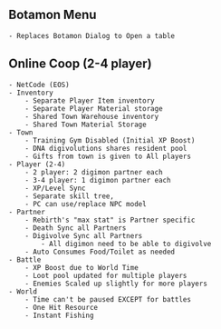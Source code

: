 ## Botamon Menu
	- Replaces Botamon Dialog to Open a table

## Online Coop (2-4 player)
	- NetCode (EOS)
 	- Inventory
 		- Separate Player Item inventory
   		- Separate Player Material storage
   		- Shared Town Warehouse inventory
		- Shared Town Material Storage
	- Town
		- Training Gym Disabled (Initial XP Boost)
  		- DNA digivolutions shares resident pool
		- Gifts from town is given to All players 
	- Player (2-4)
		- 2 player: 2 digimon partner each
  		- 3-4 player: 1 digimon partner each
		- XP/Level Sync
		- Separate skill tree,
  		- PC can use/replace NPC model
	- Partner
		- Rebirth's "max stat" is Partner specific
		- Death Sync all Partners
		- Digivolve Sync all Partners
  			- All digimon need to be able to digivolve
  		- Auto Consumes Food/Toilet as needed
	- Battle
		- XP Boost due to World Time
		- Loot pool updated for multiple players
	 	- Enemies Scaled up slightly for more players
	- World
		- Time can't be paused EXCEPT for battles
  		- One Hit Resource
		- Instant Fishing
